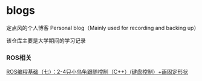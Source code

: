 # blogs

定点风的个人博客 Personal blog（Mainly used for recording and backing up）

该仓库主要是大学期间的学习记录




### ROS相关

[ROS编程基础（七）：2-4只小乌龟跟随控制（C++）(键盘控制）+画固定形状](https://github.com/Feng-DDXY/blogs/issues/1)




